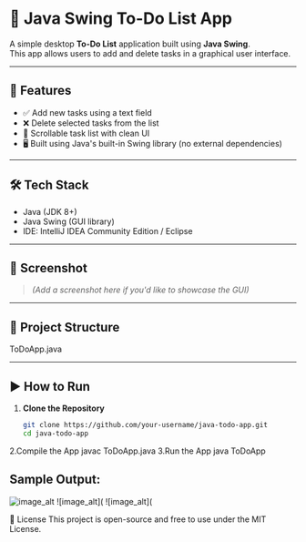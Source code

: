 # 📝 Java Swing To-Do List App

A simple desktop **To-Do List** application built using **Java Swing**.  
This app allows users to add and delete tasks in a graphical user interface.

---

## 🚀 Features

- ✅ Add new tasks using a text field
- ❌ Delete selected tasks from the list
- 📃 Scrollable task list with clean UI
- 🖥️ Built using Java's built-in Swing library (no external dependencies)

---

## 🛠️ Tech Stack

- Java (JDK 8+)
- Java Swing (GUI library)
- IDE: IntelliJ IDEA Community Edition / Eclipse

---

## 📸 Screenshot

> *(Add a screenshot here if you'd like to showcase the GUI)*

---

## 📂 Project Structure

ToDoApp.java


---

## ▶️ How to Run

1. **Clone the Repository**
   ```bash
   git clone https://github.com/your-username/java-todo-app.git
   cd java-todo-app
2.Compile the App
javac ToDoApp.java
3.Run the App
java ToDoApp

## Sample Output:
![image_alt](https://github.com/tanu-pande/To-Do-App/blob/b8c262bb918a47318273ca7f9393e368785df107/Screenshot%202025-07-01%20181015.png)
![image_alt](
![image_alt](

📄 License
This project is open-source and free to use under the MIT License.

